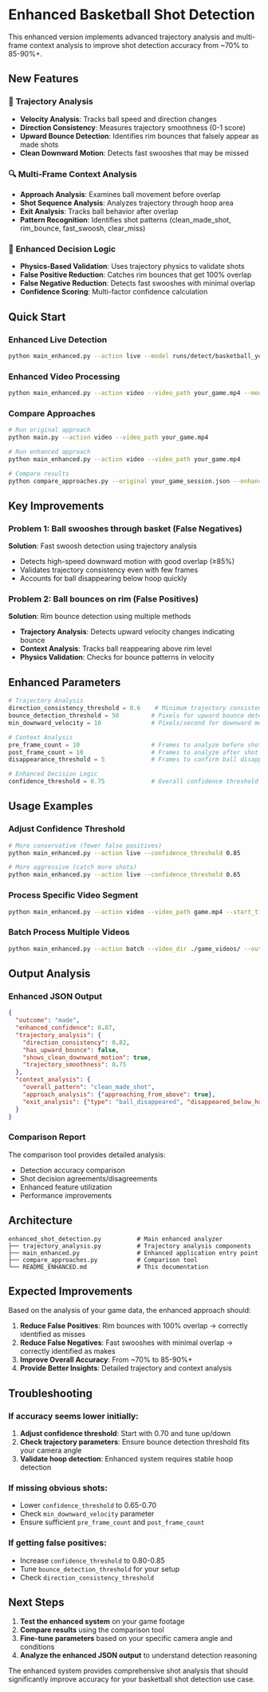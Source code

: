 # Enhanced Basketball Shot Detection

This enhanced version implements advanced trajectory analysis and multi-frame context analysis to improve shot detection accuracy from ~70% to 85-90%+.

## New Features

### 🎯 **Trajectory Analysis**
- **Velocity Analysis**: Tracks ball speed and direction changes
- **Direction Consistency**: Measures trajectory smoothness (0-1 score)
- **Upward Bounce Detection**: Identifies rim bounces that falsely appear as made shots
- **Clean Downward Motion**: Detects fast swooshes that may be missed

### 🔍 **Multi-Frame Context Analysis**
- **Approach Analysis**: Examines ball movement before overlap
- **Shot Sequence Analysis**: Analyzes trajectory through hoop area
- **Exit Analysis**: Tracks ball behavior after overlap
- **Pattern Recognition**: Identifies shot patterns (clean_made_shot, rim_bounce, fast_swoosh, clear_miss)

### 🧠 **Enhanced Decision Logic**
- **Physics-Based Validation**: Uses trajectory physics to validate shots
- **False Positive Reduction**: Catches rim bounces that get 100% overlap
- **False Negative Reduction**: Detects fast swooshes with minimal overlap
- **Confidence Scoring**: Multi-factor confidence calculation

## Quick Start

### Enhanced Live Detection
```bash
python main_enhanced.py --action live --model runs/detect/basketball_yolo11n3/weights/best.pt
```

### Enhanced Video Processing
```bash
python main_enhanced.py --action video --video_path your_game.mp4 --model runs/detect/basketball_yolo11n3/weights/best.pt
```

### Compare Approaches
```bash
# Run original approach
python main.py --action video --video_path your_game.mp4

# Run enhanced approach
python main_enhanced.py --action video --video_path your_game.mp4

# Compare results
python compare_approaches.py --original your_game_session.json --enhanced your_game_enhanced_session.json
```

## Key Improvements

### Problem 1: Ball swooshes through basket (False Negatives)
**Solution**: Fast swoosh detection using trajectory analysis
- Detects high-speed downward motion with good overlap (≥85%)
- Validates trajectory consistency even with few frames
- Accounts for ball disappearing below hoop quickly

### Problem 2: Ball bounces on rim (False Positives)  
**Solution**: Rim bounce detection using multiple methods
- **Trajectory Analysis**: Detects upward velocity changes indicating bounce
- **Context Analysis**: Tracks ball reappearing above rim level
- **Physics Validation**: Checks for bounce patterns in velocity

## Enhanced Parameters

```python
# Trajectory Analysis
direction_consistency_threshold = 0.6    # Minimum trajectory consistency
bounce_detection_threshold = 50         # Pixels for upward bounce detection
min_downward_velocity = 10              # Pixels/second for downward motion

# Context Analysis  
pre_frame_count = 10                    # Frames to analyze before shot
post_frame_count = 10                   # Frames to analyze after shot
disappearance_threshold = 5             # Frames to confirm ball disappeared

# Enhanced Decision Logic
confidence_threshold = 0.75             # Overall confidence threshold (adjustable)
```

## Usage Examples

### Adjust Confidence Threshold
```bash
# More conservative (fewer false positives)
python main_enhanced.py --action live --confidence_threshold 0.85

# More aggressive (catch more shots)
python main_enhanced.py --action live --confidence_threshold 0.65
```

### Process Specific Video Segment
```bash
python main_enhanced.py --action video --video_path game.mp4 --start_time 2:30 --end_time 5:45
```

### Batch Process Multiple Videos
```bash
python main_enhanced.py --action batch --video_dir ./game_videos/ --output_dir ./enhanced_results/
```

## Output Analysis

### Enhanced JSON Output
```json
{
  "outcome": "made",
  "enhanced_confidence": 0.87,
  "trajectory_analysis": {
    "direction_consistency": 0.82,
    "has_upward_bounce": false,
    "shows_clean_downward_motion": true,
    "trajectory_smoothness": 0.75
  },
  "context_analysis": {
    "overall_pattern": "clean_made_shot",
    "approach_analysis": {"approaching_from_above": true},
    "exit_analysis": {"type": "ball_disappeared", "disappeared_below_hoop": true}
  }
}
```

### Comparison Report
The comparison tool provides detailed analysis:
- Detection accuracy comparison
- Shot decision agreements/disagreements  
- Enhanced feature utilization
- Performance improvements

## Architecture

```
enhanced_shot_detection.py          # Main enhanced analyzer
├── trajectory_analysis.py          # Trajectory analysis components
├── main_enhanced.py                # Enhanced application entry point
├── compare_approaches.py           # Comparison tool
└── README_ENHANCED.md              # This documentation
```

## Expected Improvements

Based on the analysis of your game data, the enhanced approach should:

1. **Reduce False Positives**: Rim bounces with 100% overlap → correctly identified as misses
2. **Reduce False Negatives**: Fast swooshes with minimal overlap → correctly identified as makes  
3. **Improve Overall Accuracy**: From ~70% to 85-90%+
4. **Provide Better Insights**: Detailed trajectory and context analysis

## Troubleshooting

### If accuracy seems lower initially:
1. **Adjust confidence threshold**: Start with 0.70 and tune up/down
2. **Check trajectory parameters**: Ensure bounce detection threshold fits your camera angle
3. **Validate hoop detection**: Enhanced system requires stable hoop detection

### If missing obvious shots:
- Lower `confidence_threshold` to 0.65-0.70
- Check `min_downward_velocity` parameter
- Ensure sufficient `pre_frame_count` and `post_frame_count`

### If getting false positives:
- Increase `confidence_threshold` to 0.80-0.85  
- Tune `bounce_detection_threshold` for your setup
- Check `direction_consistency_threshold`

## Next Steps

1. **Test the enhanced system** on your game footage
2. **Compare results** using the comparison tool
3. **Fine-tune parameters** based on your specific camera angle and conditions
4. **Analyze the enhanced JSON output** to understand detection reasoning

The enhanced system provides comprehensive shot analysis that should significantly improve accuracy for your basketball shot detection use case.